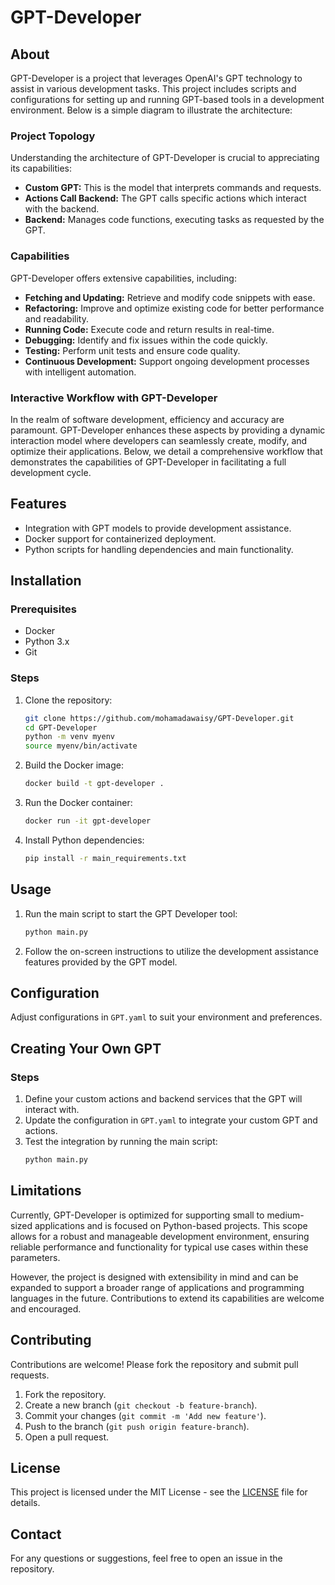 # GPT-Developer

## About
GPT-Developer is a project that leverages OpenAI's GPT technology to assist in various development tasks. This project includes scripts and configurations for setting up and running GPT-based tools in a development environment. Below is a simple diagram to illustrate the architecture:

### Project Topology
Understanding the architecture of GPT-Developer is crucial to appreciating its capabilities:

- **Custom GPT:** This is the model that interprets commands and requests.
- **Actions Call Backend:** The GPT calls specific actions which interact with the backend.
- **Backend:** Manages code functions, executing tasks as requested by the GPT.

### Capabilities
GPT-Developer offers extensive capabilities, including:

- **Fetching and Updating:** Retrieve and modify code snippets with ease.
- **Refactoring:** Improve and optimize existing code for better performance and readability.
- **Running Code:** Execute code and return results in real-time.
- **Debugging:** Identify and fix issues within the code quickly.
- **Testing:** Perform unit tests and ensure code quality.
- **Continuous Development:** Support ongoing development processes with intelligent automation.

### Interactive Workflow with GPT-Developer
In the realm of software development, efficiency and accuracy are paramount. GPT-Developer enhances these aspects by providing a dynamic interaction model where developers can seamlessly create, modify, and optimize their applications. Below, we detail a comprehensive workflow that demonstrates the capabilities of GPT-Developer in facilitating a full development cycle.

## Features
- Integration with GPT models to provide development assistance.
- Docker support for containerized deployment.
- Python scripts for handling dependencies and main functionality.

## Installation

### Prerequisites
- Docker
- Python 3.x
- Git

### Steps
1. Clone the repository:
    ```sh
    git clone https://github.com/mohamadawaisy/GPT-Developer.git
    cd GPT-Developer
    python -m venv myenv
    source myenv/bin/activate
    ```
2. Build the Docker image:
    ```sh
    docker build -t gpt-developer .
    ```
3. Run the Docker container:
    ```sh
    docker run -it gpt-developer
    ```
4. Install Python dependencies:
    ```sh
    pip install -r main_requirements.txt
    ```

## Usage
1. Run the main script to start the GPT Developer tool:
    ```sh
    python main.py
    ```
2. Follow the on-screen instructions to utilize the development assistance features provided by the GPT model.

## Configuration
Adjust configurations in `GPT.yaml` to suit your environment and preferences.

## Creating Your Own GPT

### Steps
1. Define your custom actions and backend services that the GPT will interact with.
2. Update the configuration in `GPT.yaml` to integrate your custom GPT and actions.
3. Test the integration by running the main script:
    ```sh
    python main.py
    ```

## Limitations
Currently, GPT-Developer is optimized for supporting small to medium-sized applications and is focused on Python-based projects. This scope allows for a robust and manageable development environment, ensuring reliable performance and functionality for typical use cases within these parameters.

However, the project is designed with extensibility in mind and can be expanded to support a broader range of applications and programming languages in the future. Contributions to extend its capabilities are welcome and encouraged.

## Contributing
Contributions are welcome! Please fork the repository and submit pull requests.

1. Fork the repository.
2. Create a new branch (`git checkout -b feature-branch`).
3. Commit your changes (`git commit -m 'Add new feature'`).
4. Push to the branch (`git push origin feature-branch`).
5. Open a pull request.

## License
This project is licensed under the MIT License - see the [LICENSE](LICENSE) file for details.

## Contact
For any questions or suggestions, feel free to open an issue in the repository.
